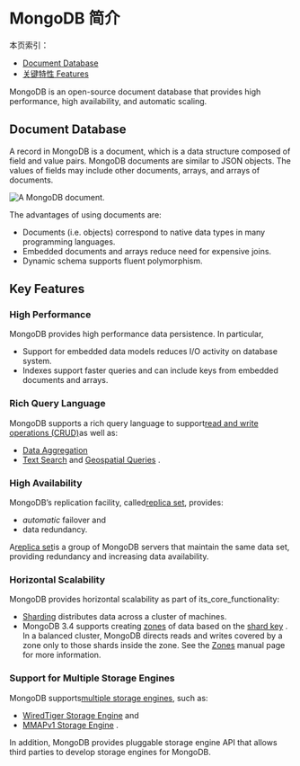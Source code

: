 # MongoDB 简介

本页索引：

* [Document Database](https://docs.mongodb.com/manual/introduction/#document-database)
* [关键特性 Features](https://docs.mongodb.com/manual/introduction/#key-features)

MongoDB is an open-source document database that provides high performance, high availability, and automatic scaling.

## Document Database

A record in MongoDB is a document, which is a data structure composed of field and value pairs. MongoDB documents are similar to JSON objects. The values of fields may include other documents, arrays, and arrays of documents.

![](https://docs.mongodb.com/manual/_images/crud-annotated-document.bakedsvg.svg "A MongoDB document.")

The advantages of using documents are:

* Documents \(i.e. objects\) correspond to native data types in many programming languages.
* Embedded documents and arrays reduce need for expensive joins.
* Dynamic schema supports fluent polymorphism.

## Key Features

### High Performance

MongoDB provides high performance data persistence. In particular,

* Support for embedded data models reduces I/O activity on database system.
* Indexes support faster queries and can include keys from embedded documents and arrays.

### Rich Query Language

MongoDB supports a rich query language to support[read and write operations \(CRUD\)](https://docs.mongodb.com/manual/crud/)as well as:

* [Data Aggregation](https://docs.mongodb.com/manual/core/aggregation-pipeline/)
* [Text Search](https://docs.mongodb.com/manual/text-search/)
  and
  [Geospatial Queries](https://docs.mongodb.com/manual/tutorial/geospatial-tutorial/)
  .

### High Availability

MongoDB’s replication facility, called[replica set](https://docs.mongodb.com/manual/replication/), provides:

* _automatic_
  failover and
* data redundancy.

A[replica set](https://docs.mongodb.com/manual/replication/)is a group of MongoDB servers that maintain the same data set, providing redundancy and increasing data availability.

### Horizontal Scalability

MongoDB provides horizontal scalability as part of its\_core\_functionality:

* [Sharding](https://docs.mongodb.com/manual/sharding/#sharding-introduction)
  distributes data across a cluster of machines.
* MongoDB 3.4 supports creating
  [zones](https://docs.mongodb.com/manual/core/zone-sharding/#zone-sharding)
  of data based on the
  [shard key](https://docs.mongodb.com/manual/reference/glossary/#term-shard-key)
  . In a balanced cluster, MongoDB directs reads and writes covered by a zone only to those shards inside the zone. See the
  [Zones](https://docs.mongodb.com/manual/core/zone-sharding/#zone-sharding)
  manual page for more information.

### Support for Multiple Storage Engines

MongoDB supports[multiple storage engines](https://docs.mongodb.com/manual/core/storage-engines/), such as:

* [WiredTiger Storage Engine](https://docs.mongodb.com/manual/core/wiredtiger/)
  and
* [MMAPv1 Storage Engine](https://docs.mongodb.com/manual/core/mmapv1/)
  .

In addition, MongoDB provides pluggable storage engine API that allows third parties to develop storage engines for MongoDB.

